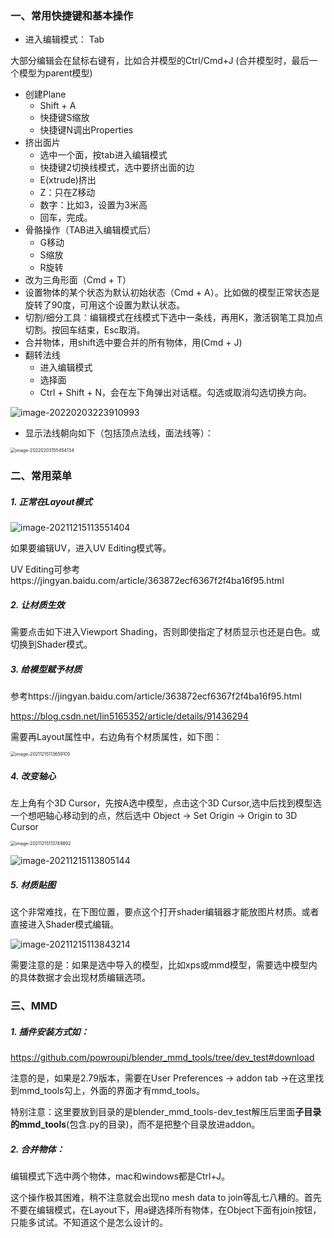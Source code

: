 ### 一、常用快捷键和基本操作

* 进入编辑模式： Tab

大部分编辑会在鼠标右键有，比如合并模型的Ctrl/Cmd+J (合并模型时，最后一个模型为parent模型)

* 创建Plane
  * Shift + A
  * 快捷键S缩放
  * 快捷键N调出Properties
* 挤出面片
  * 选中一个面，按tab进入编辑模式
  * 快捷键2切换线模式，选中要挤出面的边
  * E(xtrude)挤出
  * Z：只在Z移动
  * 数字：比如3，设置为3米高
  * 回车，完成。
* 骨骼操作（TAB进入编辑模式后）
  * G移动
  * S缩放
  * R旋转
* 改为三角形面（Cmd + T）
* 设置物体的某个状态为默认初始状态（Cmd + A）。比如做的模型正常状态是旋转了90度，可用这个设置为默认状态。
* 切割/细分工具：编辑模式在线模式下选中一条线，再用K，激活钢笔工具加点切割。按回车结束，Esc取消。
* 合并物体，用shift选中要合并的所有物体，用(Cmd + J)
* 翻转法线
  * 进入编辑模式
  * 选择面
  * Ctrl + Shift + N，会在左下角弹出对话框。勾选或取消勾选切换方向。

 ![image-20220203223910993](.asserts/image-20220203223910993.png)

* 显示法线朝向如下（包括顶点法线，面法线等）：

 <img src=".asserts/image-20220203155454134.png" alt="image-20220203155454134" style="zoom:50%;" />



### **二、常用菜单**

##### 1. 正常在Layout模式

![image-20211215113551404](.asserts/image-20211215113551404.png)

如果要编辑UV，进入UV Editing模式等。

UV Editing可参考https://jingyan.baidu.com/article/363872ecf6367f2f4ba16f95.html



##### 2. 让材质生效

需要点击如下进入Viewport Shading，否则即使指定了材质显示也还是白色。或切换到Shader模式。



##### 3. 给模型赋予材质

参考https://jingyan.baidu.com/article/363872ecf6367f2f4ba16f95.html

https://blog.csdn.net/lin5165352/article/details/91436294

需要再Layout属性中，右边角有个材质属性，如下图：

<img src=".asserts/image-20211215113659105.png" alt="image-20211215113659105" style="zoom:50%;" />

##### 4. 改变轴心

左上角有个3D Cursor，先按A选中模型，点击这个3D Cursor,选中后找到模型选一个想吧轴心移动到的点，然后选中 Object -> Set Origin -> Origin to 3D Cursor

<img src=".asserts/image-20211215113749892.png" alt="image-20211215113749892" style="zoom:50%;" />

![image-20211215113805144](.asserts/image-20211215113805144.png)



##### 5. 材质贴图

这个非常难找，在下图位置，要点这个打开shader编辑器才能放图片材质。或者直接进入Shader模式编辑。

![image-20211215113843214](.asserts/image-20211215113843214.png)

需要注意的是：如果是选中导入的模型，比如xps或mmd模型，需要选中模型内的具体数据才会出现材质编辑选项。



### **三、MMD**

##### 1. 插件安装方式如：

https://github.com/powroupi/blender_mmd_tools/tree/dev_test#download

注意的是，如果是2.79版本，需要在User Preferences -> addon tab ->在这里找到mmd_tools勾上，外面的界面才有mmd_tools。

特别注意：这里要放到目录的是blender_mmd_tools-dev_test解压后里面**子目录的mmd_tools**(包含.py的目录)，而不是把整个目录放进addon。



##### 2. 合并物体：

编辑模式下选中两个物体，mac和windows都是Ctrl+J。

这个操作极其困难，稍不注意就会出现no mesh data to join等乱七八糟的。首先不要在编辑模式，在Layout下，用a键选择所有物体，在Object下面有join按钮，只能多试试。不知道这个是怎么设计的。